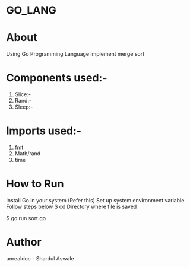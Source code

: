 # GO_LANG

# About
Using Go Programming Language implement merge sort

# Components used:-
  1. Slice:-
  2. Rand:- 
  3. Sleep:-

# Imports used:-
  1. fmt
  2. Math/rand
  3. time

# How to Run
Install Go in your system (Refer this)
Set up system environment variable
Follow steps below
$ cd Directory where file is saved

$ go run sort.go

# Author
unrealdoc - Shardul Aswale
